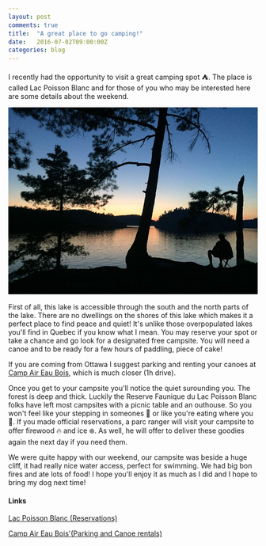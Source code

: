 ```yaml
---
layout: post
comments: true
title:  "A great place to go camping!"
date:   2016-07-02T09:00:00Z
categories: blog
---
```

I recently had the opportunity to visit a great camping spot ⛺. The place is called Lac Poisson Blanc and for those of you who may be interested here are some details about the weekend. 


![Lac Poisson Blanc](/assets/lacpoissonblanc.jpg)


First of all, this lake is accessible through the south and the north parts of the lake. There are no dwellings on the shores of this lake which makes it a perfect place to find peace and quiet! It's unlike those overpopulated lakes you'll find in Quebec if you know what I mean. You may reserve your spot or take a chance and go look for a designated free campsite. You will need a canoe and to be ready for a few hours of paddling, piece of cake!

If you are coming from Ottawa I suggest parking and renting your canoes at [Camp Air Eau Bois](http://www.aireaubois.com/fr/services  "Camp Air Eau Bois"), which is much closer (1h drive).

Once you get to your campsite you'll notice the quiet surounding you. The forest is deep and thick. Luckily the Reserve Faunique du Lac Poisson Blanc folks have left most campsites with a picnic table and an outhouse. So you won't feel like your stepping in someones 💩 or like you're eating where you 💩. If you made official reservations, a parc ranger will visit your campsite to offer firewood 🔥 and ice ❄️. As well, he will offer to deliver these goodies again the next day if you need them. 

We were quite happy with our weekend, our campsite was beside a huge cliff, it had really nice water access, perfect for swimming. We had big bon fires and ate lots of food! I hope you'll enjoy it as much as I did and I hope to bring my dog next time!

#### Links

[Lac Poisson Blanc (Reservations)](http://poissonblanc.ca/en/ "Lac Poisson Blanc's home page")

[Camp Air Eau Bois'(Parking and Canoe rentals)](http://www.aireaubois.com/fr/services  "Lac Poisson Blanc's home page")



